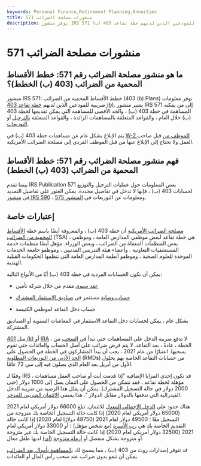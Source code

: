 ```yaml
---
keywords: Personal Finance,Retirement Planning,Annuities
title: منشورات مصلحة الضرائب 571
description: يوفر منشور IRS 571 معلومات ضريبية للمودعين الذين لديهم خطة تقاعد 403 (ب).
---
```


# منشورات مصلحة الضرائب 571
## ما هو منشور مصلحة الضرائب رقم 571: خطط الأقساط المحمية من الضرائب (403 (ب) الخطط)؟

منشور IRS 571: خطط الأقساط المحمية من الضرائب (403 (b) Plans) توفر معلومات ضريبية للمودعين الذين لديهم [خطة تقاعد 403 (b)](/403bplan). يشير منشور IRS 571 إلى من يمكنه المساهمة في خطة 403 (ب) ، والحد الأقصى للمساهمة التي يمكن تقديمها لخطة 403 (ب) خلال العام ، والقواعد المتعلقة بالمساهمات الزائدة ، والقواعد المتعلقة [بالترحيل](/rollover) أو [التوزيعات](/distribution).

يتم الإبلاغ بشكل عام عن مساهمات خطة 403 (ب) في [W-2 للموظف من](/w2form) قبل صاحب العمل ولا تحتاج إلى الإبلاغ عنها من قبل الموظف الفردي إلى مصلحة الضرائب الأمريكية.

## فهم منشور مصلحة الضرائب رقم 571: خطط الأقساط المحمية من الضرائب (403 (ب) الخطط)

بينما تقدم IRS Publication 571 بعض المعلومات حول عمليات الترحيل والتوزيع لحسابات 403 (ب) ، فإنها لا تدخل في تفاصيل محددة. يمكن العثور على تفاصيل التمديد في [منشور IRS 590](/irs-pub-590) ، ومعلومات عن التوزيعات في [المنشور 575](/irs-pub-575).

## إعتبارات خاصة

[مصلحة الضرائب الأمريكية](/irs) أن خطة 403 (ب) ، والمعروفة أيضًا باسم خطة [الأقساط المحمية من الضرائب](/taxshelteredannuity) (TSA) ، هي خطة تقاعد لبعض موظفي المدارس العامة ، وموظفي بعض المنظمات المعفاة من الضرائب ، وبعض الوزراء. مؤهل أيضًا منظمات خدمة المستشفيات التعاونية ، وأعضاء هيئة التدريس المدنيين ، وموظفو جامعة الخدمات الموحدة للعلوم الصحية ، وموظفو أنظمة المدارس العامة التي تنظمها الحكومات القبلية الهندية.

يمكن أن تكون الحسابات الفردية في خطة 403 (ب) أيًا من الأنواع التالية:

- [عقد سنوي](/annuitycontract) مقدم من خلال شركة تأمين

- [حساب وصاية](/custodialaccount) مستثمر في [صناديق الاستثمار المشترك](/mutualfund)

- حساب دخل التقاعد لموظفي الكنيسة

بشكل عام ، يمكن لحسابات دخل التقاعد الاستثمار في المعاشات السنوية أو الصناديق المشتركة.

مثل [401 (k)](/401kplan) أو [IRA](/ira) ، لا تدفع ضريبة الدخل على المساهمات حتى تبدأ في [السحب](/withdrawal) من الخطة ، عادةً ، بعد التقاعد. لا يتم فرض ضرائب على أصل الحساب والعائدات حتى تقوم بسحبها. اعتبارًا من عام 2021 ، يجب أن يبدأ المشاركون في الخطة في الحصول على [الحد الأدنى من التوزيعات المطلوبة](/requiredminimumdistribution) (RMDs) من حسابات التقاعد الخاصة بهم بحلول الأول من أبريل بعد العام الذي يصلون فيه إلى سن 72 عامًا.

وفقًا لـ IRS ، قد تكون إحدى المزايا الإضافية "إذا قدمت أنت أو صاحب العمل مساهمات مؤهلة لخطة تقاعد ، فقد تتمكن من الحصول على ائتمان يصل إلى 1000 دولار (حتى 2000 دولار في حالة التسجيل المشترك). يمكن أن يقلل هذا الرصيد من ضريبة الدخل الفيدرالية التي تدفعها بالدولار مقابل الدولار ". هذا يسمى [الائتمان الضريبي للمدخر](/saverstaxcredit).

هناك حدود على [الدخل الإجمالي المعدل](/agi) للائتمان. تبلغ 66000 دولار أمريكي لعام 2021 (65000 دولار أمريكي لعام 2020) إذا كانت حالة التسجيل الخاصة بك متزوجة من التسجيل معًا ؛ 49500 دولار لعام 2021 (48750 دولارًا لعام 2020) إذا كانت حالة التقديم الخاصة بك هي [رب الأسرة](/head_of_household) (مع شخص مؤهل) ؛ أو 33000 دولار أمريكي لعام 2021 (32500 دولار أمريكي لعام 2020) إذا كانت حالة التسجيل الخاصة بك غير متزوجة أو متزوجة بشكل منفصل أو [أرملة متزوجة](/qualifying-widow) [(أي)](/qualifying-widow) لديها طفل معال.

قد تتوفر إصدارات روث من 403 (ب) ، مما يسمح لك [بالمساهمة بأموال بعد الضرائب](/aftertaxcontribution) يمكن أن تنمو بدون ضرائب عند سحب رأس المال أو العائدات.

